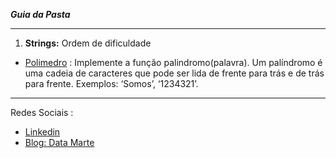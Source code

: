 __*Guia da Pasta*__

---

1. __Strings:__ 
 Ordem de dificuldade 
 
* [Polimedro](https://github.com/Gabrielmarcial/Dominando_Python/blob/main/Strings/Polimedro.py) : Implemente a função palindromo(palavra). Um palíndromo é uma cadeia de caracteres que pode ser lida de frente para trás e de trás para frente. Exemplos: ‘Somos’, ‘1234321’.



---

Redes Sociais :

- [Linkedin](https://www.linkedin.com/in/gabriel-marcial-6ba93a1a1/)
- [Blog: Data Marte](https://datamarte.com/)
